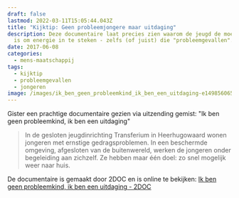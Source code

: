 ```yaml
---
draft: false
lastmod: 2022-03-11T15:05:44.043Z
title: "Kijktip: Geen probleemjongere maar uitdaging"
description: Deze documentaire laat precies zien waarom de jeugd de moeite waard
  is om energie in te steken - zelfs (of juist) die "probleemgevallen".  
date: 2017-06-08
categories:
  - mens-maatschappij
tags:
  - kijktip
  - probleemgevallen
  - jongeren
image: /images/ik_ben_geen_probleemkind_ik_ben_een_uitdaging-e1498560654437.jpg
---
```

Gister een prachtige documentaire gezien via uitzending gemist: "Ik ben geen probleemkind, ik ben een uitdaging"

> In de gesloten jeugdinrichting Transferium in Heerhugowaard wonen jongeren met ernstige gedragsproblemen. In een beschermde omgeving, afgesloten van de buitenwereld, werken de jongeren onder begeleiding aan zichzelf. Ze hebben maar één doel: zo snel mogelijk weer naar huis.

De documentaire is gemaakt door 2DOC en is online te bekijken: [Ik ben geen probleemkind, ik ben een uitdaging - 2DOC](https://www.2doc.nl/speel~KN_1712763~ik-ben-geen-probleemkind-ik-ben-een-uitdaging-2doc~.html)


